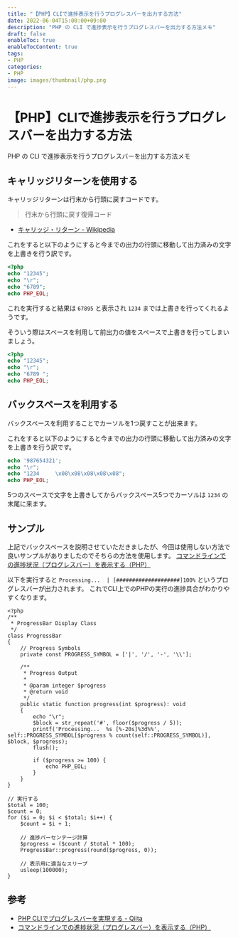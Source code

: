 ```yaml
---
title: "【PHP】CLIで進捗表示を行うプログレスバーを出力する方法"
date: 2022-06-04T15:00:00+09:00
description: "PHP の CLI で進捗表示を行うプログレスバーを出力する方法メモ"
draft: false
enableToc: true
enableTocContent: true
tags: 
- PHP
categories: 
- PHP
image: images/thumbnail/php.png
---
```


# 【PHP】CLIで進捗表示を行うプログレスバーを出力する方法
PHP の CLI で進捗表示を行うプログレスバーを出力する方法メモ

## キャリッジリターンを使用する
キャリッジリターンは行末から行頭に戻すコードです。
> 行末から行頭に戻す復帰コード
* <a href="https://ja.wikipedia.org/wiki/%E3%82%AD%E3%83%A3%E3%83%AA%E3%83%83%E3%82%B8%E3%83%BB%E3%83%AA%E3%82%BF%E3%83%BC%E3%83%B3" target="_blank" rel="nofollow noopener">キャリッジ・リターン - Wikipedia</a>

これをすると以下のようにすると今までの出力の行頭に移動して出力済みの文字を上書きを行う訳です。
```php
<?php
echo "12345";
echo "\r";
echo "6789";
echo PHP_EOL;
```

これを実行すると結果は `67895` と表示され `1234` までは上書きを行ってくれるようです。

そういう際はスペースを利用して前出力の値をスペースで上書きを行ってしまいましょう。

```php
<?php
echo "12345";
echo "\r";
echo "6789 ";
echo PHP_EOL;
```

## バックスペースを利用する
バックスペースを利用することでカーソルを1つ戻すことが出来ます。

これをすると以下のようにすると今までの出力の行頭に移動して出力済みの文字を上書きを行う訳です。
```php
echo '987654321';
echo "\r";
echo "1234     \x08\x08\x08\x08\x08";
echo PHP_EOL;
```

5つのスペースで文字を上書きしてからバックスペース5つでカーソルは `1234` の末尾に来ます。


## サンプル
上記でバックスペースを説明させていただきましたが、今回は使用しない方法で良いサンプルがありましたのでそちらの方法を使用します。
<a href="https://gist.github.com/anon5r/8434d07da1301af8a6601711a35c1a7e" target="_blank" rel="nofollow noopener">コマンドラインでの進捗状況（プログレスバー）を表示する（PHP）</a>

以下を実行すると `Processing...  | [####################]100%` というプログレスバーが出力されます。
これでCLI上でのPHPの実行の進捗具合がわかりやすくなります。
```php:ProgressBar.php
<?php
/**
 * ProgressBar Display Class
 */
class ProgressBar
{
    // Progress Symbols
    private const PROGRESS_SYMBOL = ['|', '/', '-', '\\'];

    /**
     * Progress Output
     *
     * @param integer $progress
     * @return void
     */
    public static function progress(int $progress): void
    {
        echo "\r";
        $block = str_repeat('#', floor($progress / 5));
        printf('Processing...  %s [%-20s]%3d%%', self::PROGRESS_SYMBOL[$progress % count(self::PROGRESS_SYMBOL)], $block, $progress);
        flush();

        if ($progress >= 100) {
            echo PHP_EOL;
        }
    }
}

// 実行する
$total = 100;
$count = 0;
for ($i = 0; $i < $total; $i++) {
    $count = $i + 1;

    // 進捗パーセンテージ計算
    $progress = ($count / $total * 100);
    ProgressBar::progress(round($progress, 0));

    // 表示用に適当なスリープ
    usleep(100000);
}
```
## 参考
* <a href="https://qiita.com/ProjectICKX/items/05e343fc762a93cda94a" target="_blank" rel="nofollow noopener">PHP CLIでプログレスバーを実現する - Qiita</a>
* <a href="https://gist.github.com/anon5r/8434d07da1301af8a6601711a35c1a7e" target="_blank" rel="nofollow noopener">コマンドラインでの進捗状況（プログレスバー）を表示する（PHP）</a>
